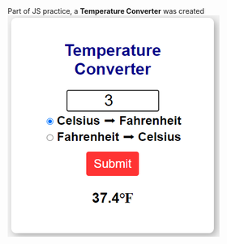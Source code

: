 <!DOCTYPE html>
<html lang="en">
  <head>
    <meta charset="UTF-8" />
    <meta name="viewport" content="width=device-width, initial-scale=1.0" />
  </head>
  <body>
    Part of JS practice, a <B>Temperature Converter</B> was created
    <img src="temperatureConverter.png" />
  </body>
</html>
